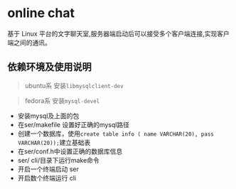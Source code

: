 online chat
=
基于 Linux 平台的文字聊天室,服务器端启动后可以接受多个客户端连接,实现客户端之间的通讯。

依赖环境及使用说明
-
>ubuntu系
安装`libmysqlclient-dev`

>fedora系
安装`mysql-devel`

- 安装mysql及上面的包
- 在ser/makefile 设置好正确的mysql路径
- 创建一个数据库，使用`create table info ( name VARCHAR(20), pass VARCHAR(20));`建立基础表
- 在ser/conf.h中设置正确的数据库信息
- ser/ cli/目录下运行make命令
- 开启一个终端启动 ser
- 开启数个终端运行 cli
